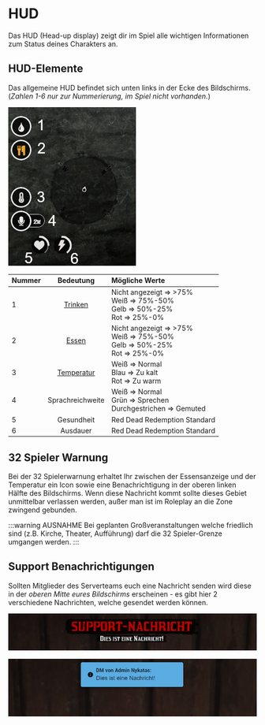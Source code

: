 # HUD

Das HUD (Head-up display) zeigt dir im Spiel alle wichtigen Informationen zum Status deines Charakters an.

## HUD-Elemente

Das allgemeine HUD befindet sich unten links in der Ecke des Bildschirms. (_Zahlen 1-6 nur zur Nummerierung, im Spiel nicht vorhanden._)

![Der Wilde Westen HUD](../../assets/hud.png)

| Nummer |                    Bedeutung                    | Mögliche Werte                                                                  |
| :----- | :---------------------------------------------: | :------------------------------------------------------------------------------ |
| 1      |            [Trinken](metabolism.md)             | Nicht angezeigt => >75%<br> Weiß => 75%-50%<br>Gelb => 50%-25%<br>Rot => 25%-0% |
| 2      |             [Essen](metabolism.md)              | Nicht angezeigt => >75%<br> Weiß => 75%-50%<br>Gelb => 50%-25%<br>Rot => 25%-0% |
| 3      | [Temperatur](time-and-temperatur.md#temperatur) | Weiß => Normal<br>Blau => Zu kalt<br>Rot => Zu warm                             |
| 4      |                Sprachreichweite                 | Weiß => Normal<br>Grün => Sprechen<br>Durchgestrichen => Gemuted                |
| 5      |                   Gesundheit                    | Red Dead Redemption Standard                                                    |
| 6      |                    Ausdauer                     | Red Dead Redemption Standard                                                    |

## 32 Spieler Warnung

Bei der 32 Spielerwarnung erhaltet Ihr zwischen der Essensanzeige und der Temperatur ein Icon sowie eine Benachrichtigung in der oberen linken Hälfte des Bildschirms. Wenn diese Nachricht kommt sollte dieses Gebiet unmittelbar verlassen werden, außer man ist im Roleplay an die Zone zwingend gebunden.

:::warning AUSNAHME
Bei geplanten Großveranstaltungen welche friedlich sind (z.B. Kirche, Theater, Aufführung) darf die 32 Spieler-Grenze umgangen werden.
:::

## Support Benachrichtigungen

Sollten Mitglieder des Serverteams euch eine Nachricht senden wird diese in der _oberen Mitte eures Bildschirms_ erscheinen - es gibt hier 2 verschiedene Nachrichten, welche gesendet werden können.

![Stil #1](../../assets/support-message-one.png "Support Nachricht im Stil #1.")

![Stil #2](../../assets/support-message-two.png "Support Nachricht im Stil #2.")
